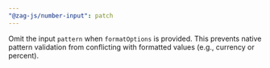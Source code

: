 ```yaml
---
"@zag-js/number-input": patch
---
```


Omit the input `pattern` when `formatOptions` is provided. This prevents native pattern validation from conflicting with
formatted values (e.g., currency or percent).
